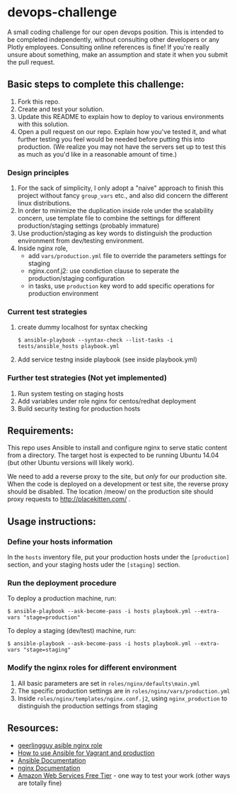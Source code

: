 # devops-challenge
A small coding challenge for our open devops position.  This is intended to be completed independently, without consulting other developers or any Plotly employees.  Consulting online references is fine!  If you're really unsure about something, make an assumption and state it when you submit the pull request.

## Basic steps to complete this challenge:

1. Fork this repo.
2. Create and test your solution.
3. Update this README to explain how to deploy to various environments with
   this solution.
4. Open a pull request on our repo.  Explain how you've tested it, and what further testing you feel
   would be needed before putting this into production.  (We realize you may
   not have the servers set up to test this as much as you'd like in a
   reasonable amount of time.)


### Design principles 

1. For the sack of simplicity, I only adopt a "naive" approach to finish this project without fancy `group_vars` etc., and also did concern the different linux distributions. 
2. In order to minimize the duplication inside role under the scalability concern, use template file to combine the settings for different production/staging settings (probably immature) 
3. Use production/staging as key words to distinguish the production environment from dev/testing environment. 
4. Inside nginx role, 
   - add `vars/production.yml` file to override the parameters settings for staging
   - nginx.conf.j2: use condiction clause to seperate the production/staging configuration
   - in tasks, use `production` key word to add specific operations for production environment



### Current test strategies

1. create dummy localhost for syntax checking

   ```
   $ ansible-playbook --syntax-check --list-tasks -i tests/ansible_hosts playbook.yml
   ```

2. Add service testng inside playbook (see inside playbook.yml)


### Further test strategies (Not yet implemented)

1. Run system testing on staging hosts
2. Add variables under role nginx for centos/redhat deployment
3. Build security testing for production hosts



## Requirements:

This repo uses Ansible to install and configure nginx to serve static content
from a directory.  The target host is expected to be running Ubuntu 14.04 (but
other Ubuntu versions will likely work).

We need to add a reverse proxy to the site, but *only* for our production
site.  When the code is deployed on a development or test site, the reverse
proxy should be disabled.  The location /meow/ on the production site should
proxy requests to http://placekitten.com/ .

## Usage instructions:


### Define your hosts information

In the `hosts` inventory file, put your production hosts under the `[production]` section, and your staging hosts uder the `[staging]` section. 


### Run the deployment procedure

To deploy a production machine, run:

```
$ ansible-playbook --ask-become-pass -i hosts playbook.yml --extra-vars "stage=production"

```

To deploy a staging (dev/test) machine, run:

```
$ ansible-playbook --ask-become-pass -i hosts playbook.yml --extra-vars "stage=staging"

```

### Modify the nginx roles for different environment

1. All basic parameters are set in `roles/nginx/defaults\main.yml`
2. The specific production settings are in `roles/nginx/vars/production.yml`
3. Inside `roles/nginx/templates/nginx.conf.j2`, using `nginx_production` to distinguish the production settings from staging 


## Resources:


* [geerlingguy asible nginx role](https://github.com/geerlingguy/ansible-role-nginx/blob/master/templates/nginx.conf.j2)
* [How to use Ansible for Vagrant and production](http://future500.nl/articles/2014/05/how-to-use-ansible-for-vagrant-and-production/)
* [Ansible Documentation](http://docs.ansible.com/)
* [nginx Documentation](http://nginx.org/en/docs/)
* [Amazon Web Services Free Tier](http://aws.amazon.com/free/) - one way to
  test your work (other ways are totally fine)
